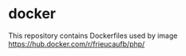 # docker

This repository contains Dockerfiles used by image https://hub.docker.com/r/frieucaufb/php/
